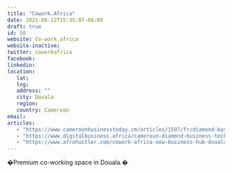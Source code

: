 ```yaml
---
title: "Cowork.Africa"
date: 2021-06-12T15:35:07-04:00
draft: true
id: 50
website: Co-work.africa
website-inactive: 
twitter: coworkafrica
facebook: 
linkedin: 
location: 
   lat: 
   lng: 
   address: ""
   city: Douala
   region: 
   country: Cameroon
email: 
articles:
   - "https://www.cameroonbusinesstoday.cm/articles/1597/fr/diamond-business-technologies-coworking-space-training-centre-operational"
   - "https://www.digitalbusiness.africa/cameroun-diamond-business-technologies-de-georges-mpoudi-ngole-lance-cowork-africa-a-douala/"
   - "https://www.afrohustler.com/cowork-africa-new-business-hub-douala/"
---
```

�Premium co-working space in Douala.�
